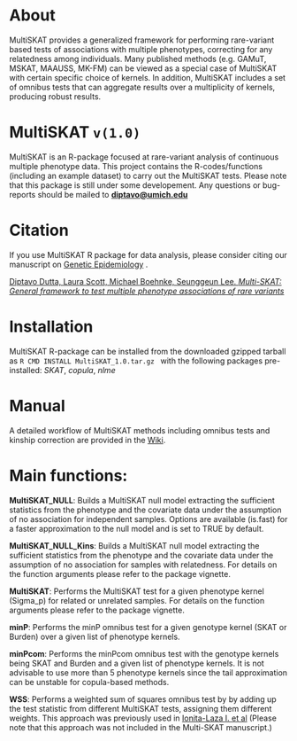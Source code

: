 # About

MultiSKAT provides a generalized framework for performing rare-variant based tests of associations with multiple phenotypes, correcting for any relatedness among  individuals. Many published methods (e.g. GAMuT, MSKAT, MAAUSS, MK-FM) can be viewed as a special case of MultiSKAT with certain specific choice of kernels. In addition, MultiSKAT includes a set of omnibus tests that can aggregate results over a multiplicity of kernels, producing robust results.


# MultiSKAT `v(1.0)`
MultiSKAT is an R-package focused at rare-variant analysis of continuous multiple phenotype data. 
This project contains the R-codes/functions (including an example dataset) to carry out the MultiSKAT tests. Please note that this package is still under some developement. Any questions or bug-reports should be mailed to **diptavo@umich.edu**

# Citation

If you use MultiSKAT R package for data analysis, please consider citing our manuscript on [Genetic Epidemiology]( https://onlinelibrary.wiley.com/journal/10982272) .
 
[Diptavo Dutta, Laura Scott, Michael Boehnke, Seunggeun Lee. *Multi-SKAT: General framework to test multiple phenotype associations of rare variants*]( https://onlinelibrary.wiley.com/doi/full/10.1002/gepi.22156)

# Installation

MultiSKAT R-package can be installed from the downloaded gzipped tarball as
```R CMD INSTALL MultiSKAT_1.0.tar.gz ```
with the following packages pre-installed: *SKAT*, *copula*, *nlme*

# Manual

A detailed workflow of MultiSKAT methods including omnibus tests and kinship correction are provided in the [Wiki](https://github.com/diptavo/MultiSKAT/wiki). 

# Main functions:

**MultiSKAT_NULL**: Builds a MultiSKAT null model extracting the sufficient statistics from the phenotype and the covariate data under the assumption of no association for independent samples. Options are available (is.fast) for a faster approximation to the null model and is set to 
                TRUE by default. 
            
**MultiSKAT_NULL_Kins**: Builds a MultiSKAT null model extracting the sufficient statistics from the phenotype and the covariate data under the 
                     assumption of no association for samples with relatedness. For details on the function arguments please refer to the 
                     package vignette.
                     
**MultiSKAT**: Performs the MultiSKAT test for a given phenotype kernel (Sigma_p) for related or unrelated samples. For details on the function
           arguments please refer to the package vignette.                     
           
**minP**: Performs the minP omnibus test for a given genotype kernel (SKAT or Burden) over a given list of phenotype kernels.

**minPcom**: Performs the minPcom omnibus test with the genotype kernels being SKAT and Burden and a given list of phenotype kernels. It is not
         advisable to use more than 5 phenotype kernels since the tail approximation can be unstable for copula-based methods.
          
**WSS**: Performs a weighted sum of squares omnibus test by by adding up the test statistic from different MultiSKAT tests, assigning them different weights. This approach was previously used in [Ionita-Laza I. et al]( https://www.ncbi.nlm.nih.gov/pmc/articles/PMC3675243/) 
(Please note that this approach was not included in the Multi-SKAT manuscript.)

